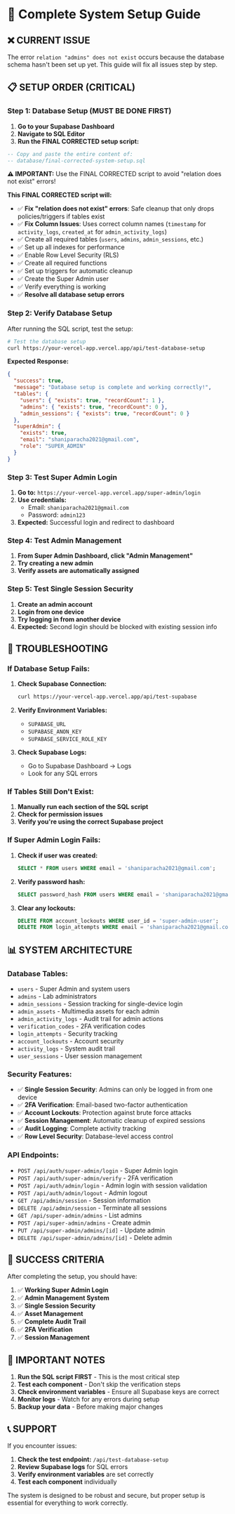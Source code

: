 # 🚀 Complete System Setup Guide

## ❌ **CURRENT ISSUE**
The error `relation "admins" does not exist` occurs because the database schema hasn't been set up yet. This guide will fix all issues step by step.

## 📋 **SETUP ORDER (CRITICAL)**

### **Step 1: Database Setup (MUST BE DONE FIRST)**

1. **Go to your Supabase Dashboard**
2. **Navigate to SQL Editor**
3. **Run the FINAL CORRECTED setup script:**

```sql
-- Copy and paste the entire content of:
-- database/final-corrected-system-setup.sql
```

**⚠️ IMPORTANT:** Use the FINAL CORRECTED script to avoid "relation does not exist" errors!

**This FINAL CORRECTED script will:**
- ✅ **Fix "relation does not exist" errors**: Safe cleanup that only drops policies/triggers if tables exist
- ✅ **Fix Column Issues**: Uses correct column names (`timestamp` for `activity_logs`, `created_at` for `admin_activity_logs`)
- ✅ Create all required tables (`users`, `admins`, `admin_sessions`, etc.)
- ✅ Set up all indexes for performance
- ✅ Enable Row Level Security (RLS)
- ✅ Create all required functions
- ✅ Set up triggers for automatic cleanup
- ✅ Create the Super Admin user
- ✅ Verify everything is working
- ✅ **Resolve all database setup errors**

### **Step 2: Verify Database Setup**

After running the SQL script, test the setup:

```bash
# Test the database setup
curl https://your-vercel-app.vercel.app/api/test-database-setup
```

**Expected Response:**
```json
{
  "success": true,
  "message": "Database setup is complete and working correctly!",
  "tables": {
    "users": { "exists": true, "recordCount": 1 },
    "admins": { "exists": true, "recordCount": 0 },
    "admin_sessions": { "exists": true, "recordCount": 0 }
  },
  "superAdmin": {
    "exists": true,
    "email": "shaniparacha2021@gmail.com",
    "role": "SUPER_ADMIN"
  }
}
```

### **Step 3: Test Super Admin Login**

1. **Go to:** `https://your-vercel-app.vercel.app/super-admin/login`
2. **Use credentials:**
   - Email: `shaniparacha2021@gmail.com`
   - Password: `admin123`
3. **Expected:** Successful login and redirect to dashboard

### **Step 4: Test Admin Management**

1. **From Super Admin Dashboard, click "Admin Management"**
2. **Try creating a new admin**
3. **Verify assets are automatically assigned**

### **Step 5: Test Single Session Security**

1. **Create an admin account**
2. **Login from one device**
3. **Try logging in from another device**
4. **Expected:** Second login should be blocked with existing session info

## 🔧 **TROUBLESHOOTING**

### **If Database Setup Fails:**

1. **Check Supabase Connection:**
   ```bash
   curl https://your-vercel-app.vercel.app/api/test-supabase
   ```

2. **Verify Environment Variables:**
   - `SUPABASE_URL`
   - `SUPABASE_ANON_KEY`
   - `SUPABASE_SERVICE_ROLE_KEY`

3. **Check Supabase Logs:**
   - Go to Supabase Dashboard → Logs
   - Look for any SQL errors

### **If Tables Still Don't Exist:**

1. **Manually run each section of the SQL script**
2. **Check for permission issues**
3. **Verify you're using the correct Supabase project**

### **If Super Admin Login Fails:**

1. **Check if user was created:**
   ```sql
   SELECT * FROM users WHERE email = 'shaniparacha2021@gmail.com';
   ```

2. **Verify password hash:**
   ```sql
   SELECT password_hash FROM users WHERE email = 'shaniparacha2021@gmail.com';
   ```

3. **Clear any lockouts:**
   ```sql
   DELETE FROM account_lockouts WHERE user_id = 'super-admin-user';
   DELETE FROM login_attempts WHERE email = 'shaniparacha2021@gmail.com';
   ```

## 📊 **SYSTEM ARCHITECTURE**

### **Database Tables:**
- `users` - Super Admin and system users
- `admins` - Lab administrators
- `admin_sessions` - Session tracking for single-device login
- `admin_assets` - Multimedia assets for each admin
- `admin_activity_logs` - Audit trail for admin actions
- `verification_codes` - 2FA verification codes
- `login_attempts` - Security tracking
- `account_lockouts` - Account security
- `activity_logs` - System audit trail
- `user_sessions` - User session management

### **Security Features:**
- ✅ **Single Session Security**: Admins can only be logged in from one device
- ✅ **2FA Verification**: Email-based two-factor authentication
- ✅ **Account Lockouts**: Protection against brute force attacks
- ✅ **Session Management**: Automatic cleanup of expired sessions
- ✅ **Audit Logging**: Complete activity tracking
- ✅ **Row Level Security**: Database-level access control

### **API Endpoints:**
- `POST /api/auth/super-admin/login` - Super Admin login
- `POST /api/auth/super-admin/verify` - 2FA verification
- `POST /api/auth/admin/login` - Admin login with session validation
- `POST /api/auth/admin/logout` - Admin logout
- `GET /api/admin/session` - Session information
- `DELETE /api/admin/session` - Terminate all sessions
- `GET /api/super-admin/admins` - List admins
- `POST /api/super-admin/admins` - Create admin
- `PUT /api/super-admin/admins/[id]` - Update admin
- `DELETE /api/super-admin/admins/[id]` - Delete admin

## 🎯 **SUCCESS CRITERIA**

After completing the setup, you should have:

1. ✅ **Working Super Admin Login**
2. ✅ **Admin Management System**
3. ✅ **Single Session Security**
4. ✅ **Asset Management**
5. ✅ **Complete Audit Trail**
6. ✅ **2FA Verification**
7. ✅ **Session Management**

## 🚨 **IMPORTANT NOTES**

1. **Run the SQL script FIRST** - This is the most critical step
2. **Test each component** - Don't skip the verification steps
3. **Check environment variables** - Ensure all Supabase keys are correct
4. **Monitor logs** - Watch for any errors during setup
5. **Backup your data** - Before making major changes

## 📞 **SUPPORT**

If you encounter issues:

1. **Check the test endpoint:** `/api/test-database-setup`
2. **Review Supabase logs** for SQL errors
3. **Verify environment variables** are set correctly
4. **Test each component** individually

The system is designed to be robust and secure, but proper setup is essential for everything to work correctly.
